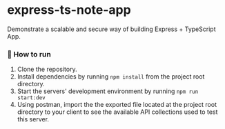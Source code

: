 # express-ts-note-app
Demonstrate a scalable and secure way of building Express + TypeScript App.

### 👣 How to run
1. Clone the repository.
2. Install dependencies by running `npm install` from the project root directory.
3. Start the servers' development environment by running `npm run start:dev`
4. Using postman, import the the exported file located at the project root directory to your client to see the available API collections used to test this server.
